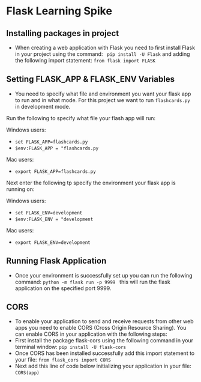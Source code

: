 # Flask Learning Spike

## Installing packages in project
- When creating a web application with Flask you need to first install Flask in your project using the command: ` pip install -U Flask` and adding the following import statement: `from flask import FLASK`

## Setting FLASK_APP & FLASK_ENV Variables
- You need to specify what file and environment you want your flask app to run and in what mode. For this project we want to run `flashcards.py` in development mode.

Run the following to specify what file your flash app will run:

Windows users:
- `set FLASK_APP=flashcards.py`
- `$env:FLASK_APP = "flashcards.py`

Mac users:
- `export FLASK_APP=flashcards.py`

Next enter the following tp specify the environment your flask app is running on: 

Windows users:
- `set FLASK_ENV=development`
- `$env:FLASK_ENV = "development`

Mac users:
- `export FLASK_ENV=development`


## Running Flask Application
- Once your environment is successfully set up you can run the following command: `python -m flask run -p 9999
` this will run the flask application on the specified port 9999. 
## CORS 
- To enable your application to send and receive requests from other web apps you need to enable CORS (Cross Origin Resource Sharing). You can enable CORS in your application with the following steps:
- First install the package flask-cors using the following command in your terminal window: `pip install -U flask-cors`
- Once CORS has been installed successfully add this import statement to your file: `from flask_cors import CORS`
- Next add this line of code below initializing your application in your file: `CORS(app)`